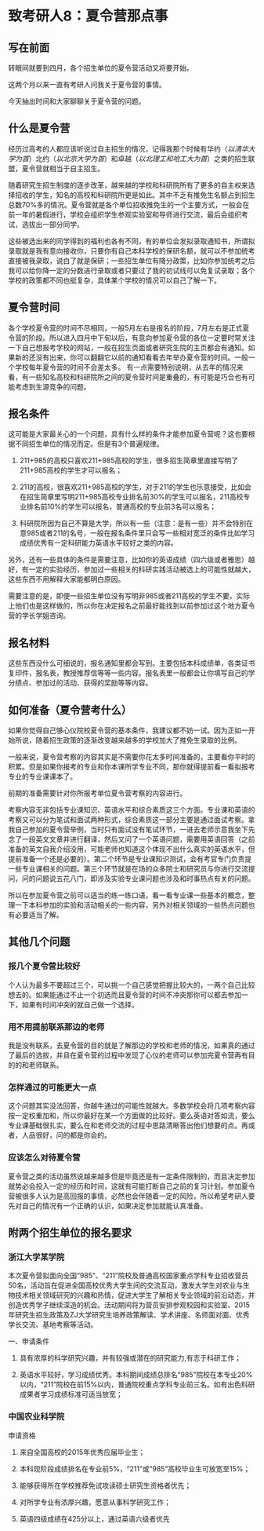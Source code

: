 # 致考研人8：夏令营那点事

## 写在前面

转眼间就要到四月，各个招生单位的夏令营活动又将要开始。

这两个月以来一直有考研人问我关于夏令营的事情。

今天抽出时间和大家聊聊关于夏令营的问题。

## 什么是夏令营


经历过高考的人都应该听说过自主招生的情况，记得我那个时候有华约（*以清华大学为首*）北约（*以北京大学为首*）和卓越（*以北理工和哈工大为首*）之类的招生联盟，夏令营就相当于自主招生。

随着研究生招生制度的逐步改革，越来越的学校和科研院所有了更多的自主权来选择招收的学生，知名的高校和科研院所更是如此。其中不乏有推免生名额占到招生总数70%多的情况。夏令营就是各个单位招收推免生的一个主要方式，一般会在前一年的暑假进行，学校会组织学生参观实验室和导师进行交流，最后会组织考试，选拔出一部分同学。

这些被选出来的同学得到的福利也各有不同，有的单位会发拟录取通知书，所谓拟录取就是我有意向接收你，只要你有自己本科学校的保研名额，就可以不参加统考直接被我录取，说白了就是保研；一些招生单位有降分政策，比如你参加统考之后我可以给你降一定的分数进行录取或者只要过了我的初试线可以免复试录取；各个学校的政策都不同也挺复杂，具体某个学校的情况可以自己了解一下。

## 夏令营时间

各个学校夏令营的时间不尽相同，一般5月左右是报名的阶段，7月左右是正式夏令营的阶段。所以进入四月中下旬以后，有意向参加夏令营的各位一定要时常关注一下自己想报考学校的网站，一般在招生页面或者研究生院的主页都会有通知。如果新的还没有出来，你可以翻翻它以前的通知看看去年举办夏令营的时间。一般一个学校每年夏令营的时间不会差太多。
有一点需要特别说明，从去年的情况来看，有一些知名高校和科研院所之间的夏令营时间是重叠的，有可能是巧合也有可能考虑到生源竞争的问题。

## 报名条件

这可能是大家最关心的一个问题，具有什么样的条件才能参加夏令营呢？这也要根据不同招生单位的情况而定。但是有3个普遍规律。

1. 211+985的高校只喜欢211+985高校的学生，很多招生简章里直接写明了211+985高校的学生才可以报名；

2. 211的高校，很喜欢211+985高校的学生，对于211的学生也乐意接受，比如会在招生简章里写明211+985高校专业排名前30%的学生可以报名，211高校专业排名前10%的学生可以报名，普通高校的专业前3名可以报名；

3. 科研院所因为自己不算是大学，所以有一些（注意：是有一些）并不会特别在意985或者211的名号，一般在报名条件里只会写一些相对宽泛的条件比如学习成绩优秀有一定科研能力英语水平较好之类的内容。

另外，还有一些具体的条件是需要注意，比如你的英语成绩（四六级或者雅思）越好，有一定的实验经历，参加过一些相关的科研实践活动被选上的可能性就越大，这些东西不用解释大家能都明白原因。

需要注意的是，即便一些招生单位没有写明非985或者211高校的学生不要，实际上他们也是这样做的，所以你在决定报名之前最好能找到以前参加过这个地方夏令营的学长学姐咨询。

## 报名材料

这些东西没什么可细说的，报名通知里都会写到。主要包括本科成绩单，各类证书复印件，报名表，教授推荐信等等一些内容。报名表里一般都会让你填写自己的学分绩点、参加过的活动、获得的奖励等等内容。

## 如何准备（夏令营考什么）

如果你觉得自己够心仪院校夏令营的基本条件，我建议都不妨一试。因为正如一开始所说，随着招生政策的逐渐改变越来越多的学校加大了推免生录取的比例。

一般来说，夏令营考察的内容其实是不需要你花太多时间准备的，主要看你平时的积累。但是如果你报考的专业和你本课所学专业不同，那你就得提前看一看拟报考专业的专业课课本了。

前期的准备需要针对你所报考单位夏令营考察的内容进行。

考察内容无非包括专业课知识、英语水平和综合素质这三个方面。专业课和英语的考察又可以分为笔试和面试两种形式，综合素质这一部分主要是通过面试考察。拿我自己参加的夏令营举例，当时只有面试没有笔试环节，一进去老师示意我坐下先念了一段英文文章并进行翻译，然后又问了一个英语问题，需要用英语回答（之前准备的英文自我介绍没用，可能老师也知道这个体现不出什么真实的英语水平，但提前准备一个还是必要的）。第二个环节是专业课知识测试，会有考官专门负责提一些专业课相关的问题。第三个环节就是在场的众多院士和研究员与你进行交流提问，问的问题说五花八门，即涉及实验专业课问题也涉及和时事热点有关的问题。

所以在参加夏令营之前可以适当的练一练口语，看一看专业课一些基本的概念，整理一下本科参加的实验和活动相关的一些内容，另外对相关领域的一些热点问题也有必要适当了解。

## 其他几个问题

### 报几个夏令营比较好

个人认为最多不要超过三个，可以挑一个自己感觉把握比较大的，一两个自己比较想去的。如果能通过不止一个初选而且夏令营的时间不冲突那你可以都去参加一下，如果有时间冲突的就自己做一个选择。

### 用不用提前联系那边的老师

我是没有联系，去夏令营的目的就是了解那边的学校和老师的情况，如果真的通过了最后的选拔，并且在夏令营的过程中发现了心仪的老师可以参加完夏令营再有目的的和老师联系。

### 怎样通过的可能更大一点

这个问题其实没法回答，你越牛通过的可能性就越大。多数学校会将几项考察内容按一定权重加和，所以你最好在某一个方面做的比较好。要么英语对答如流，要么专业课基础很扎实，要么在和老师交流的过程中思路清晰答出他们想要的点。再或者，人品很好，问的都是你会的。

### 应该怎么对待夏令营

夏令营之类的活动虽然说越来越多但是毕竟还是有一定条件限制的，而且决定参加就势必会投入一定的经历和时间，这就有可能打断自己之前的复习计划。参加夏令营被很多人认为是高回报的事情，必然也会伴随着一定的风险，所以希望考研人要先对自己的情况有一个正确的认识，如果决定参加就能认真准备。

## 附两个招生单位的报名要求

### 浙江大学某学院

本次夏令营拟面向全国“985”、“211”院校及普通高校国家重点学科专业招收营员50名，活动旨在促进全国高校优秀大学生间的交流互动，激发大学生对农业与生物技术相关领域研究的兴趣和热情，促进大学生了解相关专业领域的前沿动态，并创造优秀学子继续深造的机会。活动期间将为营员安排参观校园和实验室、2015年研究生招生政策及ZJ大学研究生培养政策解读、学术讲座、名师面对面、优秀学长交流、基地考察等活动。

一、申请条件

1. 具有浓厚的科学研究兴趣，并有较强或潜在的研究能力,有志于科研工作；

2. 英语水平较好，学习成绩优秀。本科期间成绩总排名“985”院校在本专业20%以内，“211”院校在前15%以内，普通院校重点学科专业前三名。如有出色科研成果者学习成绩标准可适当放宽；

### 中国农业科学院
申请资格

1. 来自全国高校的2015年优秀应届毕业生；

2. 本科现阶段成绩排名在专业前5%，“211”或“985”高校毕业生可放宽至15%；

3. 能够获得所在学校推荐免试攻读硕士研究生资格者优先；

4. 对所学专业有浓厚兴趣，愿意从事科学研究工作；

5. 英语四级成绩在425分以上，通过英语六级者优先

